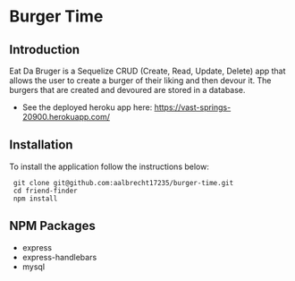 # Burger Time

Introduction
------------

Eat Da Bruger is a Sequelize CRUD (Create, Read, Update, Delete) app that allows the user to create a burger of their liking and then devour it. The burgers that are created and devoured are stored in a database.

 * See the deployed heroku app here: https://vast-springs-20900.herokuapp.com/
 
   
Installation
------------

To install the application follow the instructions below:

``` 
 git clone git@github.com:aalbrecht17235/burger-time.git
 cd friend-finder
 npm install
```

NPM Packages
------------

* express
* express-handlebars
* mysql


